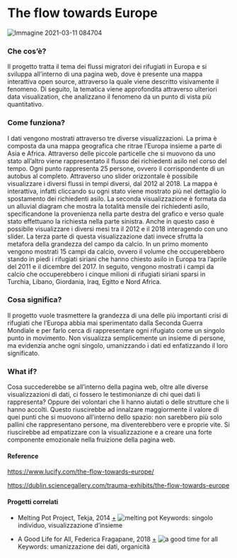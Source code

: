 # The flow towards Europe

![Immagine 2021-03-11 084704](https://user-images.githubusercontent.com/79698172/110753535-fb472f00-8246-11eb-829f-87a67463cee6.png)

### Che cos’è? 
Il progetto tratta il tema dei flussi migratori dei rifugiati in Europa e si sviluppa all’interno di una pagina web, dove è presente una mappa interattiva open source, attraverso la quale viene descritto visivamente il fenomeno. Di seguito, la tematica viene approfondita attraverso ulteriori data visualization, che analizzano il fenomeno da un punto di vista più quantitativo. 

### Come funziona?
I dati vengono mostrati attraverso tre diverse visualizzazioni. 
La prima è composta da una mappa geografica che ritrae l’Europa insieme a parte di Asia e Africa. Attraverso delle piccole particelle che si muovono da uno stato all’altro viene rappresentato il flusso dei richiedenti asilo nel corso del tempo. 
Ogni punto rappresenta 25 persone, ovvero il corrispondente di un autobus al completo. Attraverso uno slider orizzontale è possibile visualizzare i diversi flussi in tempi diversi, dal 2012 al 2018.
La mappa è interattiva, infatti cliccando su ogni stato viene mostrato più nel dettaglio lo spostamento dei richiedenti asilo. 
La seconda visualizzazione è formata da un alluvial diagram che mostra la totalità mensile dei richiedenti asilo, specificandone la provenienza nella parte destra del grafico e verso quale stato effettuano la richiesta nella parte sinistra. Anche in questo caso è possibile visualizzare i diversi mesi tra il 2012 e il 2018 interagendo con uno slider.
La terza parte di questa visualizzazione dati invece sfrutta la metafora della grandezza del campo da calcio. In un primo momento vengono mostrati 15 campi da calcio, ovvero il volume che occuperebbero stando in piedi i rifugiati siriani che hanno chiesto asilo in Europa tra l’aprile del 2011 e il dicembre del 2017.
In seguito, vengono mostrati i campi da calcio che occuperebbero i cinque milioni di rifugiati siriani sparsi in Turchia, Libano, Giordania, Iraq, Egitto e Nord Africa. 

### Cosa significa?
Il progetto vuole trasmettere la grandezza di una delle più importanti crisi di rifugiati che l’Europa abbia mai sperimentato dalla Seconda Guerra Mondiale e per farlo cerca di rappresentare ogni rifugiato come un singolo punto in movimento. Non visualizza semplicemente un insieme di persone, ma evidenzia anche ogni singolo, umanizzando i dati ed enfatizzando il loro significato. 

### What if?
Cosa succederebbe se all’interno della pagina web, oltre alle diverse visualizzazioni di dati, ci fossero le testimonianze di chi quei dati li rappresenta? Oppure dei volontari che li hanno aiutati o delle strutture che li hanno accolti. Questo riuscirebbe ad innalzare maggiormente il valore di quei punti che si muovono all’interno dello spazio: non sarebbero più solo pallini che rappresentano persone, ma diventerebbero vere e proprie vite. Si riuscirebbe ad empatizzare con la visualizzazione e a creare una forte componente emozionale nella fruizione della pagina web.

#### Reference
https://www.lucify.com/the-flow-towards-europe/

https://dublin.sciencegallery.com/trauma-exhibits/the-flow-towards-europe

#### Progetti correlati
- Melting Pot Project, Tekja, 2014 [+](https://tekja.com/portfolio/melting_pot_project/)
![melting pot](https://user-images.githubusercontent.com/79698172/122680468-3e6e5200-d1e7-11eb-98c4-b8b1395395ed.png)
Keywords: singolo individuo, visualizzazione d’insieme 

- A Good Life for All, Federica Fragapane, 2018 [+](https://www.behance.net/gallery/73567253/A-Good-Life-for-All-Scientific-American)
![a good time for all](https://user-images.githubusercontent.com/79698172/122680533-83928400-d1e7-11eb-9910-a313639d128b.png)
Keywords: umanizzazione dei dati, organicità

